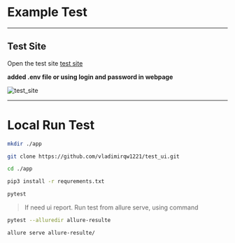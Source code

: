 # Example Test

---

## Test Site
Open the test site [test site](https://www.saucedemo.com/)

**added .env file or using login and password in webpage**

![test_site](https://linuxhint.com/wp-content/uploads/2023/02/d-articles-selenium-sendkeys-login-png.png)

---

# Local Run Test

```bash
mkdir ./app

git clone https://github.com/vladimirqw1221/test_ui.git

cd ./app

pip3 install -r requrements.txt

pytest

```
> If need ui report. Run test from allure serve, using
> command
```bash
pytest --alluredir allure-resulte

allure serve allure-resulte/
```

